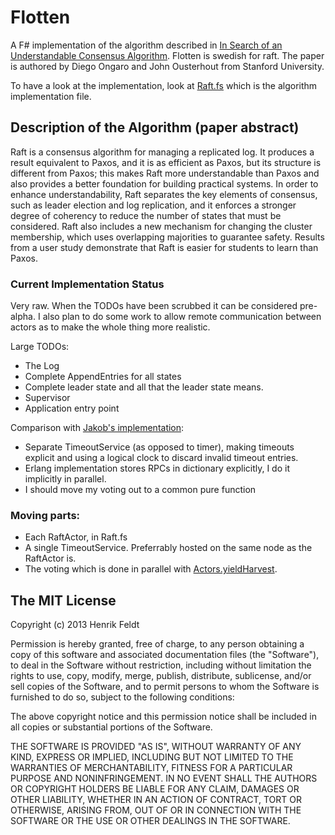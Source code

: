 # Flotten

A F# implementation of the algorithm described in [In Search of an
Understandable Consensus Algorithm][1]. Flotten is swedish for raft. The paper
is authored by Diego Ongaro and John Ousterhout from Stanford University.

To have a look at the implementation, look at [Raft.fs][2] which is the
algorithm implementation file.

## Description of the Algorithm (paper abstract)

Raft is a consensus algorithm for managing a replicated log. It produces a result
equivalent to Paxos, and it is as efficient as Paxos, but its structure is
different from Paxos; this makes Raft more understandable than Paxos and also
provides a better foundation for building practical systems. In order to
enhance understandability, Raft separates the key elements of consensus, such as
leader election and log replication, and it enforces a stronger degree of
coherency to reduce the number of states that must be considered. Raft also
includes a new mechanism for changing the cluster membership, which uses
overlapping majorities to guarantee safety. Results from a user study
demonstrate that Raft is easier for students to learn than Paxos.

### Current Implementation Status

Very raw. When the TODOs have been scrubbed it can be considered pre-alpha. I
also plan to do some work to allow remote communication between actors as to
make the whole thing more realistic.

Large TODOs:

 * The Log
 * Complete AppendEntries for all states
 * Complete leader state and all that the leader state means.
 * Supervisor
 * Application entry point

Comparison with [Jakob's implementation][4]:

 * Separate TimeoutService (as opposed to timer), making timeouts explicit
   and using a logical clock to discard invalid timeout entries.
 * Erlang implementation stores RPCs in dictionary explicitly,
   I do it implicitly in parallel.
 * I should move my voting out to a common pure function

### Moving parts:

 * Each RaftActor, in Raft.fs
 * A single TimeoutService. Preferrably hosted on the same node as the
   RaftActor is.
 * The voting which is done in parallel with [Actors.yieldHarvest][3].

## The MIT License

Copyright (c) 2013 Henrik Feldt

Permission is hereby granted, free of charge, to any person obtaining a copy
of this software and associated documentation files (the "Software"), to deal
in the Software without restriction, including without limitation the rights
to use, copy, modify, merge, publish, distribute, sublicense, and/or sell
copies of the Software, and to permit persons to whom the Software is
furnished to do so, subject to the following conditions:

The above copyright notice and this permission notice shall be included in
all copies or substantial portions of the Software.

THE SOFTWARE IS PROVIDED "AS IS", WITHOUT WARRANTY OF ANY KIND, EXPRESS OR
IMPLIED, INCLUDING BUT NOT LIMITED TO THE WARRANTIES OF MERCHANTABILITY,
FITNESS FOR A PARTICULAR PURPOSE AND NONINFRINGEMENT. IN NO EVENT SHALL THE
AUTHORS OR COPYRIGHT HOLDERS BE LIABLE FOR ANY CLAIM, DAMAGES OR OTHER
LIABILITY, WHETHER IN AN ACTION OF CONTRACT, TORT OR OTHERWISE, ARISING FROM,
OUT OF OR IN CONNECTION WITH THE SOFTWARE OR THE USE OR OTHER DEALINGS IN
THE SOFTWARE.

 [1]: https://ramcloud.stanford.edu/wiki/download/attachments/11370504/raft.pdf
 [2]: https://github.com/haf/Flotten/blob/master/Flotten/Raft.fs
 [3]: https://github.com/haf/Flotten/blob/master/Flotten/Actors.fs#L44
 [4]: https://github.com/cannedprimates/huckleberry
